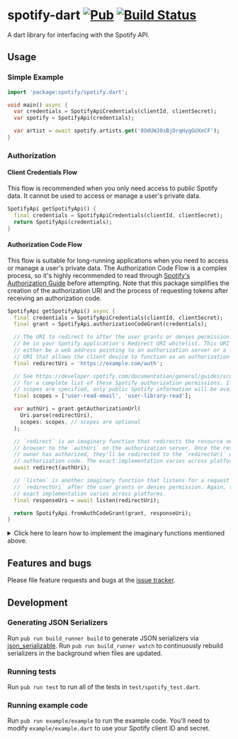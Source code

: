 # spotify-dart [![Pub](https://img.shields.io/pub/v/spotify.svg)](https://pub.dartlang.org/packages/spotify) [![Build Status](https://travis-ci.org/rinukkusu/spotify-dart.svg?branch=master)](https://travis-ci.org/rinukkusu/spotify-dart)

A dart library for interfacing with the Spotify API.

## Usage

### Simple Example

```dart
import 'package:spotify/spotify.dart';

void main() async {
  var credentials = SpotifyApiCredentials(clientId, clientSecret);
  var spotify = SpotifyApi(credentials);

  var artist = await spotify.artists.get('0OdUWJ0sBjDrqHygGUXeCF');
}
```

### Authorization
#### Client Credentials Flow
This flow is recommended when you only need access to public Spotify data. It cannot be used to access or manage a user's private data.

```dart
SpotifyApi getSpotifyApi() {
  final credentials = SpotifyApiCredentials(clientId, clientSecret);
  return SpotifyApi(credentials);
}
```

#### Authorization Code Flow
This flow is suitable for long-running applications when you need to access or manage a user's private data. The Authorization Code Flow is a complex process, so it's highly recommended to read through [Spotify's Authorization Guide][spotify_auth] before attempting. Note that this package simplifies the creation of the authorization URI and the process of requesting tokens after receiving an authorization code.

```dart
SpotifyApi getSpotifyApi() async {
  final credentials = SpotifyApiCredentials(clientId, clientSecret);
  final grant = SpotifyApi.authorizationCodeGrant(credentials);

  // The URI to redirect to after the user grants or denies permission. It must
  // be in your Spotify application's Redirect URI whitelist. This URI can
  // either be a web address pointing to an authorization server or a fabricated
  // URI that allows the client device to function as an authorization server.
  final redirectUri = 'https://example.com/auth';

  // See https://developer.spotify.com/documentation/general/guides/scopes/
  // for a complete list of these Spotify authorization permissions. If no
  // scopes are specified, only public Spotify information will be available.
  final scopes = ['user-read-email', 'user-library-read'];

  var authUri = grant.getAuthorizationUrl(
    Uri.parse(redirectUri),
    scopes: scopes, // scopes are optional
  );

  // `redirect` is an imaginary function that redirects the resource owner's
  // browser to the `authUri` on the authorization server. Once the resource
  // owner has authorized, they'll be redirected to the `redirectUri` with an
  // authorization code. The exact implementation varies across platforms.
  await redirect(authUri);

  // `listen` is another imaginary function that listens for a request to
  // `redirectUri` after the user grants or denies permission. Again, the
  // exact implementation varies across platforms.
  final responseUri = await listen(redirectUri);

  return SpotifyApi.fromAuthCodeGrant(grant, responseUri);
}
```

<details>
  <summary>Click here to learn how to implement the imaginary functions mentioned above.</summary>
  
  -----
  
  Unfortunately, there's not a universal example for implementing the imaginary functions, `redirect` and `listen`, because different options exist for each platform.
      
  For Flutter apps, there's two popular approaches:
  1. Launch a browser using [url_launcher][url_launcher] and listen for a redirect using [uni_links][uni_links].
      ```dart
        if (await canLaunch(authUri)) {
          await launch(authUri);
        }

        ...
    
        final linksStream = getLinksStream().listen((String link) async {
          if (link.startsWith(redirectUri) {
            responseUri = link;
          }
        });
      ```

  2. Launch a WebView inside the app and listen for a redirect using [webview_flutter][webview_flutter].
      ```dart
        WebView(
          javascriptMode: JavascriptMode.unrestricted,
          initialUrl: authUri,
          navigationDelegate: (navReq) {
            if (navReq.url.startsWith(redirectUri)) {
              responseUri = navReq.url;
              return NavigationDecision.prevent;
            }
            
            return NavigationDecision.navigate;
          },
          ...
        );
      ```
   
  For Dart apps, the best approach depends on the available options for accessing a browser. In general, you'll need to launch the authorization URI through the client's browser and listen for the redirect URI.
</details>

## Features and bugs

Please file feature requests and bugs at the [issue tracker][tracker].

[tracker]: https://github.com/rinukkusu/spotify-dart/issues

## Development

### Generating JSON Serializers
Run `pub run build_runner build` to generate JSON serializers via [json_serializable][json_serializable].
Run `pub run build_runner watch` to continuously rebuild serializers in the background when files are updated.

### Running tests
Run `pub run test` to run all of the tests in `test/spotify_test.dart`.

### Running example code
Run `pub run example/example` to run the example code. You'll need to modify `example/example.dart` to use your Spotify client ID and secret.

[json_serializable]: https://pub.dartlang.org/packages/json_serializable
[spotify_auth]: https://developer.spotify.com/documentation/general/guides/authorization-guide/
[webview_flutter]: https://pub.dev/packages/webview_flutter
[uni_links]: https://pub.dev/packages/uni_links
[url_launcher]: https://pub.dev/packages/url_launcher

